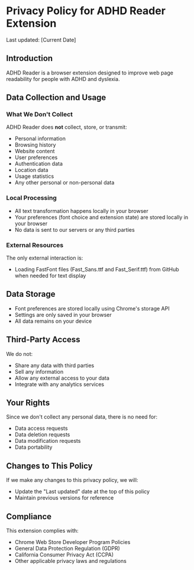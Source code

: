 # Privacy Policy for ADHD Reader Extension

Last updated: [Current Date]

## Introduction

ADHD Reader is a browser extension designed to improve web page readability for people with ADHD and dyslexia. 

## Data Collection and Usage

### What We Don't Collect

ADHD Reader does **not** collect, store, or transmit:
- Personal information
- Browsing history
- Website content
- User preferences
- Authentication data
- Location data
- Usage statistics
- Any other personal or non-personal data

### Local Processing

- All text transformation happens locally in your browser
- Your preferences (font choice and extension state) are stored locally in your browser
- No data is sent to our servers or any third parties

### External Resources

The only external interaction is:
- Loading FastFont files (Fast_Sans.ttf and Fast_Serif.ttf) from GitHub when needed for text display

## Data Storage

- Font preferences are stored locally using Chrome's storage API
- Settings are only saved in your browser
- All data remains on your device

## Third-Party Access

We do not:
- Share any data with third parties
- Sell any information
- Allow any external access to your data
- Integrate with any analytics services

## Your Rights

Since we don't collect any personal data, there is no need for:
- Data access requests
- Data deletion requests
- Data modification requests
- Data portability

## Changes to This Policy

If we make any changes to this privacy policy, we will:
- Update the "Last updated" date at the top of this policy
- Maintain previous versions for reference

## Compliance

This extension complies with:
- Chrome Web Store Developer Program Policies
- General Data Protection Regulation (GDPR)
- California Consumer Privacy Act (CCPA)
- Other applicable privacy laws and regulations 